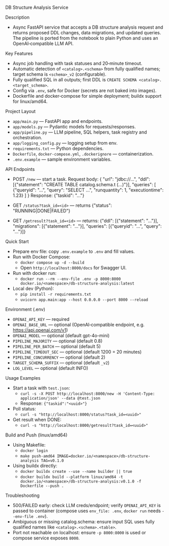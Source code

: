 DB Structure Analysis Service

Description
- Async FastAPI service that accepts a DB structure analysis request and returns proposed DDL changes, data migrations, and updated queries. The pipeline is ported from the notebook to plain Python and uses an OpenAI‑compatible LLM API.

Key Features
- Async job handling with task statuses and 20‑minute timeout.
- Automatic detection of `<catalog>.<schema>` from fully qualified names; target schema is `<schema>_v2` (configurable).
- Fully qualified SQL in all outputs; first DDL is `CREATE SCHEMA <catalog>.<target_schema>`.
- Config via `.env`, safe for Docker (secrets are not baked into images).
- Dockerfile and docker‑compose for simple deployment; buildx support for linux/amd64.

Project Layout
- `app/main.py` — FastAPI app and endpoints.
- `app/models.py` — Pydantic models for requests/responses.
- `app/pipeline.py` — LLM pipeline, SQL helpers, task registry and orchestration.
- `app/logging_config.py` — logging setup from env.
- `requirements.txt` — Python dependencies.
- `Dockerfile`, `docker-compose.yml`, `.dockerignore` — containerization.
- `.env.example` — sample environment variables.

API Endpoints
- POST `/new` — start a task. Request body:
  {
    "url": "jdbc://...",
    "ddl": [{"statement": "CREATE TABLE catalog.schema.t (...)"}],
    "queries": [
      {"queryid": "...", "query": "SELECT ...", "runquantity": 1, "executiontime": 1.23}
    ]
  }
  Response: {"taskid": "..."}

- GET `/status?task_id=<id>` — returns {"status": "RUNNING|DONE|FAILED"}

- GET `/getresult?task_id=<id>` — returns:
  {"ddl": [{"statement": "..."}], "migrations": [{"statement": "..."}], "queries": [{"queryid": "...", "query": "..."}]}

Quick Start
- Prepare env file: copy `.env.example` to `.env` and fill values.
- Run with Docker Compose:
  - `docker compose up -d --build`
  - Open `http://localhost:8000/docs` for Swagger UI.
- Run with docker run:
  - `docker run --rm --env-file .env -p 8000:8000 docker.io/<namespace>/db-structure-analysis:latest`
- Local dev (Python):
  - `pip install -r requirements.txt`
  - `uvicorn app.main:app --host 0.0.0.0 --port 8000 --reload`

Environment (.env)
- `OPENAI_API_KEY` — required
- `OPENAI_BASE_URL` — optional (OpenAI‑compatible endpoint, e.g. https://api.openai.com/v1)
- `OPENAI_MODEL` — optional (default gpt-4o-mini)
- `PIPELINE_MAJORITY` — optional (default 0.8)
- `PIPELINE_PER_BATCH` — optional (default 5)
- `PIPELINE_TIMEOUT_SEC` — optional (default 1200 = 20 minutes)
- `PIPELINE_CONCURRENCY` — optional (default 2)
- `TARGET_SCHEMA_SUFFIX` — optional (default `_v2`)
- `LOG_LEVEL` — optional (default INFO)

Usage Examples
- Start a task with `test.json`:
  - `curl -s -X POST http://localhost:8000/new -H 'Content-Type: application/json' --data @test.json`
  - Response: `{"taskid":"<uuid>"}`
- Poll status:
  - `curl -s "http://localhost:8000/status?task_id=<uuid>"`
- Get result when DONE:
  - `curl -s "http://localhost:8000/getresult?task_id=<uuid>"`

Build and Push (linux/amd64)
- Using Makefile:
  - `docker login`
  - `make push-amd64 IMAGE=docker.io/<namespace>/db-structure-analysis TAG=v0.1.0`
- Using buildx directly:
  - `docker buildx create --use --name builder || true`
  - `docker buildx build --platform linux/amd64 -t docker.io/<namespace>/db-structure-analysis:v0.1.0 -f Dockerfile --push .`

Troubleshooting
- 500/FAILED early: check LLM creds/endpoint; verify `OPENAI_API_KEY` is passed to container (compose uses `env_file: .env`, `docker run` needs `--env-file .env`).
- Ambiguous or missing catalog.schema: ensure input SQL uses fully qualified names like `<catalog>.<schema>.<table>`.
- Port not reachable on localhost: ensure `-p 8000:8000` is used or compose service exposes `8000`.
